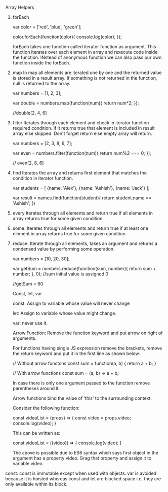 Array Helpers

1. forEach
   
   var color = ['red', 'blue', 'green'];

   color.forEach(function(color){
     console.log(color);
   });

   forEach takes one function called iterator function as argument. This function iterates over each element in array and rexecute code inside the function. INstead of anonymous function we can also pass our own function inside the forEach.

2. map
   In map all elements are iterated one by one and the returned value is stored in a result array. If something is not returned  in the function, null is returned to the array.

   var numbers = [1, 2, 3];

   var double = numbers.map(function(num){
     return num*2;
   });

   //double[2, 4, 6]

3. filter
   Iterates through each element and check in iterator function required condition. If it returns true that element is included in result array else skipped. Don't forget return else empty array will return.

   var numbers = [2, 3, 8, 6, 7];

   var even = numbers.filter(function(num){
     return num%2 === 0;
   });

   // even[2, 8, 6]

 4. find
    Iterates the array and returns first element that matches the condition in iterator function.

    var students = [
      {name: 'Alex'},
      {name: 'Ashish'},
      {name: 'Jack'}
    ];

    var result = names.find(function(student){
      return student.name == 'Ashish';
    })  

5. every
   Iterates through all elements and return true if all elements in array returns true for some given condition.

6. some:
   Iterates through all elements and return true if at least one element in array returns true for some given condition.

7. reduce:
   Iterate through all elements, takes an argument and returns a condensed value by performing some operation.

   var numbers = [10, 20, 30]; 

   var getSum = numbers.reduce(function(sum, number){
     return sum + number;
   }, 0); //sum initial value is assigned 0

   //getSum = 60

   Const, let, var  

   const:
   Assign to variable whose value will never change

   let:
   Assign to variable whose value might change.

   var:
   never use it.

   Arrow Function:
    Remove the function keyword and put arrow on right of arguments.
    
    For functions having single JS expression remove the brackets, remove the return
    keyword and put it in the first line as shown below.
    
    // Without arrow functons
    const sum = function(a, b) {
      return a + b;
    }

    // With arrow functions
    const sum = (a, b) => a + b;

    In case there is only one argument passed to the function remove parentheses around it.

    Arrow functions bind the value of 'this' to the surrounding context.

    Consider the following function:

    const videoList = (props) => {
      const video = props.video;
      console.log(video);
    }

    This can be written as:

    const videoList = ({video}) => {
      console.log(video);
    }
    
    The above is possible due to ES6 syntax which says first object in the argument has a property video. Grag that property and assign it to variable video.

const:
  const is immutable except when used with objects.
  var is avoided because it is hoisted whereas const and let
  are blocked space i.e. they are only available within its block.
  